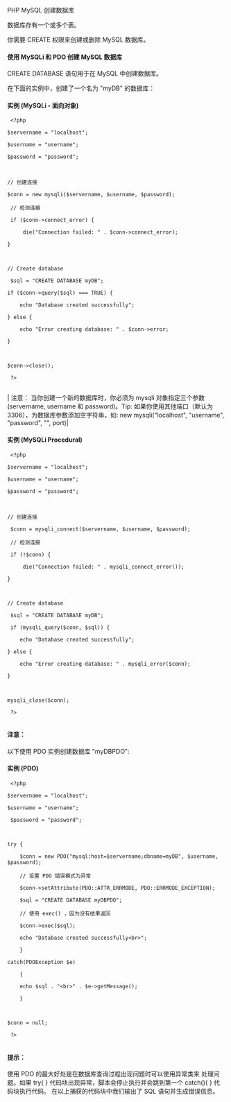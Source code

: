  PHP  MySQL 创建数据库
 
数据库存有一个或多个表。 

 你需要 CREATE 权限来创建或删除 MySQL 数据库。

 

#### 使用 MySQLi 和 PDO 创建 MySQL 数据库

 CREATE DATABASE 语句用于在 MySQL 中创建数据库。

 在下面的实例中，创建了一个名为 "myDB" 的数据库：

  
#### 实例 (MySQLi - 面向对象)

 
```
 <?php

$servername = "localhost";

$username = "username";

$password = "password";



// 创建连接

$conn = new mysqli($servername, $username, $password);

 // 检测连接

 if ($conn->connect_error) {

     die("Connection failed: " . $conn->connect_error);

} 



// Create database

 $sql = "CREATE DATABASE myDB";

if ($conn->query($sql) === TRUE) {

    echo "Database created successfully";

} else {

    echo "Error creating database: " . $conn->error;

}



$conn->close();

 ?> 


```
 




 



| 注意： 当你创建一个新的数据库时，你必须为 mysqli 对象指定三个参数 (servername, username 和 password)。Tip: 如果你使用其他端口（默认为3306），为数据库参数添加空字符串，如: new mysqli("localhost", "username", "password", "", port)|



 
#### 实例 (MySQLi Procedural)

 
```
 <?php

$servername = "localhost";

$username = "username";

$password = "password";



// 创建连接

 $conn = mysqli_connect($servername, $username, $password);

 // 检测连接

 if (!$conn) {

     die("Connection failed: " . mysqli_connect_error());

}



// Create database

 $sql = "CREATE DATABASE myDB";

 if (mysqli_query($conn, $sql)) {

    echo "Database created successfully";

} else {

    echo "Error creating database: " . mysqli_error($conn);

}



mysqli_close($conn);

 ?> 


```
 




 

#### 注意：

 以下使用 PDO 实例创建数据库 "myDBPDO":

  
#### 实例 (PDO)

 
```
 <?php

$servername = "localhost";

$username = "username";

 $password = "password";



try {

    $conn = new PDO("mysql:host=$servername;dbname=myDB", $username, $password);

    // 设置 PDO 错误模式为异常

    $conn->setAttribute(PDO::ATTR_ERRMODE, PDO::ERRMODE_EXCEPTION);

    $sql = "CREATE DATABASE myDBPDO";

    // 使用 exec() ，因为没有结果返回

    $conn->exec($sql);

    echo "Database created successfully<br>";

    }

catch(PDOException $e)

    {

    echo $sql . "<br>" . $e->getMessage();

    }



$conn = null;

 ?> 


```
 




 

#### 提示：

 使用 PDO 的最大好处是在数据库查询过程出现问题时可以使用异常类来 处理问题。如果 try{ } 代码块出现异常，脚本会停止执行并会跳到第一个 catch(){ } 代码块执行代码。 在以上捕获的代码块中我们输出了 SQL 语句并生成错误信息。 

 

